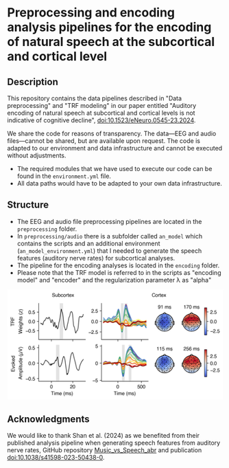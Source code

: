 # Preprocessing and encoding analysis pipelines for the encoding of natural speech at the subcortical and cortical level


## Description

This repository contains the data pipelines described in "Data preprocessing" and "TRF modeling" in our paper entitled "Auditory encoding of natural speech at subcortical and cortical levels is not indicative of cognitive decline", [doi:10.1523/eNeuro.0545-23.2024](https://doi.org/10.1523/ENEURO.0545-23.2024).

We share the code for reasons of transparency. The data—EEG and audio files—cannot be shared, but are available upon request. The code is adapted to our environment and data infrastructure and cannot be executed without adjustments.

* The required modules that we have used to execute our code can be found in the `environment.yml` file.
* All data paths would have to be adapted to your own data infrastructure.

## Structure

* The EEG and audio file preprocessing pipelines are located in the `preprocessing` folder.
* In `preprocessing/audio` there is a subfolder called `an_model` which contains the scripts and an additional environment (`an_model_environment.yml`) that I needed to generate the speech features (auditory nerve rates) for subcortical analyses.
* The pipeline for the encoding analyses is located in the `encoding` folder.
* Please note that the TRF model is referred to in the scripts as "encoding model" and "encoder" and the regularization parameter λ as "alpha"

![Coding models and evoked responses obtained through our pipeline.](responses.png)


## Acknowledgments

We would like to thank Shan et al. (2024) as we benefited from their published analysis pipeline when generating speech features from auditory nerve rates, GitHub repository [Music_vs_Speech_abr](https://github.com/maddoxlab/Music_vs_Speech_abr) and publication [doi:10.1038/s41598-023-50438-0](https://www.nature.com/articles/s41598-023-50438-0).
